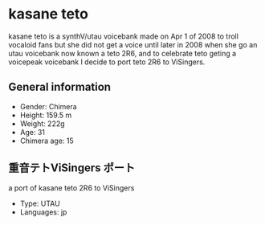 # kasane teto
kasane teto is a synthV/utau voicebank made on Apr 1 of 2008 to troll vocaloid fans but she did not get a voice until later in 2008 when she go an utau voicebank now known a teto 2R6, and to celebrate teto geting a voicepeak voicebank
I decide to port teto 2R6 to ViSingers.

## General information
- Gender: Chimera
- Height: 159.5 m
- Weight: 222g
- Age: 31
- Chimera age: 15

## 重音テトViSingers ポート
a port of kasane teto 2R6 to ViSingers
- Type: UTAU
- Languages: jp
